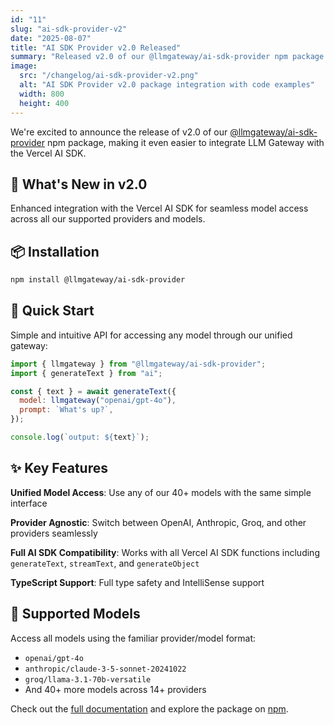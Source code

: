 ```yaml
---
id: "11"
slug: "ai-sdk-provider-v2"
date: "2025-08-07"
title: "AI SDK Provider v2.0 Released"
summary: "Released v2.0 of our @llmgateway/ai-sdk-provider npm package with improved Vercel AI SDK integration and simplified model access."
image:
  src: "/changelog/ai-sdk-provider-v2.png"
  alt: "AI SDK Provider v2.0 package integration with code examples"
  width: 800
  height: 400
---
```


We're excited to announce the release of v2.0 of our [@llmgateway/ai-sdk-provider](https://www.npmjs.com/package/@llmgateway/ai-sdk-provider) npm package, making it even easier to integrate LLM Gateway with the Vercel AI SDK.

## 🚀 What's New in v2.0

Enhanced integration with the Vercel AI SDK for seamless model access across all our supported providers and models.

## 📦 Installation

```bash
npm install @llmgateway/ai-sdk-provider
```

## 🔧 Quick Start

Simple and intuitive API for accessing any model through our unified gateway:

```javascript
import { llmgateway } from "@llmgateway/ai-sdk-provider";
import { generateText } from "ai";

const { text } = await generateText({
  model: llmgateway("openai/gpt-4o"),
  prompt: `What's up?`,
});

console.log(`output: ${text}`);
```

## ✨ Key Features

**Unified Model Access**: Use any of our 40+ models with the same simple interface

**Provider Agnostic**: Switch between OpenAI, Anthropic, Groq, and other providers seamlessly

**Full AI SDK Compatibility**: Works with all Vercel AI SDK functions including `generateText`, `streamText`, and `generateObject`

**TypeScript Support**: Full type safety and IntelliSense support

## 🎯 Supported Models

Access all models using the familiar provider/model format:

- `openai/gpt-4o`
- `anthropic/claude-3-5-sonnet-20241022`
- `groq/llama-3.1-70b-versatile`
- And 40+ more models across 14+ providers

Check out the [full documentation](https://docs.llmgateway.io/quick-start#3--sdk-integrations) and explore the package on [npm](https://www.npmjs.com/package/@llmgateway/ai-sdk-provider?utm_source=llmgateway.io).
